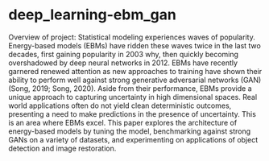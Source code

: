 # deep_learning-ebm_gan

Overview of project:
Statistical modeling experiences waves of popularity. Energy-based models (EBMs) have ridden these waves twice in the last two decades, first gaining popularity in 2003 why, then quickly becoming overshadowed by deep neural networks in 2012. EBMs have recently garnered renewed attention as new approaches to training have shown their ability to perform well against strong generative adversarial networks (GAN) (Song, 2019; Song, 2020). Aside from their performance, EBMs provide a unique approach to capturing uncertainty in high dimensional spaces. Real world applications often do not yield clean deterministic outcomes, presenting a need to make predictions in the presence of uncertainty. This is an area where EBMs excel. This paper explores the architecture of energy-based models by tuning the model, benchmarking against strong GANs on a variety of datasets, and experimenting on applications of object detection and image restoration.
